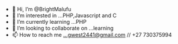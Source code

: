 - 👋 Hi, I’m @BrightMalufu
- 👀 I’m interested in ...PHP,Javascript and C
- 🌱 I’m currently learning ...PHP
- 💞️ I’m looking to collaborate on ...learning 
- 📫 How to reach me ...gwest2441@gmail.com // +27 730375994

<!---
BrightMalufu/BrightMalufu is a ✨ special ✨ repository because its `README.md` (this file) appears on your GitHub profile.
You can click the Preview link to take a look at your changes.
--->
